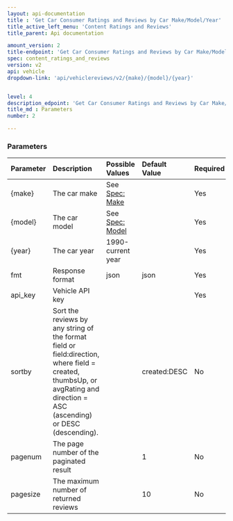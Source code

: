 ```yaml
---
layout: api-documentation
title : 'Get Car Consumer Ratings and Reviews by Car Make/Model/Year'
title_active_left_menu: 'Content Ratings and Reviews'
title_parent: Api documentation

amount_version: 2
title-endpoint: 'Get Car Consumer Ratings and Reviews by Car Make/Model/Year'
spec: content_ratings_and_reviews
version: v2
api: vehicle
dropdown-link: 'api/vehiclereviews/v2/{make}/{model}/{year}'


level: 4
description_edpoint: 'Get Car Consumer Ratings and Reviews by Car Make/Model/Year'
title_md : Parameters
number: 2

---
```


### Parameters

| Parameter  | Description                           | Possible Values   | Default Value | Required |
|:-----------|:--------------------------------------|:----------------- |:------------- |:-------- |
| {make}     | The car make | See [Spec: Make](/api-documentation/vehicle/spec_make/v2/) | | Yes |
| {model}    | The car model | See [Spec: Model](/api-documentation/vehicle/spec_model/v2/) | | Yes |
| {year}     | The car year                          | 1990-current year |               | Yes      |
| fmt        | Response format                       | json              | json          | Yes      |
| api_key    | Vehicle API key                       |                   |               | Yes      |
| sortby     | Sort the reviews by any string of the format field or field:direction, where field = created, thumbsUp, or avgRating and direction = ASC (ascending) or DESC (descending). | | created:DESC  | No |
| pagenum    | The page number of the paginated result  | | 1          | No      |
| pagesize   | The maximum number of returned reviews   | | 10        | No      |
